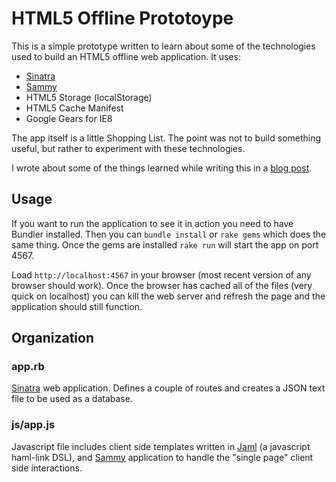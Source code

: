 HTML5 Offline Prototoype
============

This is a simple prototype written to learn about some of the technologies used to build an HTML5 offline web application. It uses:

* [Sinatra](http://www.sinatrarb.com/)
* [Sammy](http://code.quirkey.com/sammy/)
* HTML5 Storage (localStorage)
* HTML5 Cache Manifest
* Google Gears for IE8 

The app itself is a little Shopping List. The point was not to build something useful, but rather to experiment with these technologies.

I wrote about some of the things learned while writing this in a [blog post](https://spin.atomicobject.com/2010/08/16/researching-html5-offline).

Usage
--------

If you want to run the application to see it in action you need to have Bundler installed. Then you can `bundle install` or `rake gems` which does the same thing. Once the gems are installed `rake run` will start the app on port 4567. 

Load `http://localhost:4567` in your browser (most recent version of any browser should work). Once the browser has cached all of the files (very quick on localhost) you can kill the web server and refresh the page and the application should still function. 

Organization
--------

### app.rb
[Sinatra](http://www.sinatrarb.com/) web application. Defines a couple of routes and creates a JSON text file to be used as a database.

### js/app.js
Javascript file includes client side templates written in [Jaml](http://github.com/edspencer/jaml) (a javascript haml-link DSL), and [Sammy](http://code.quirkey.com/sammy/) application to handle the "single page" client side interactions.




